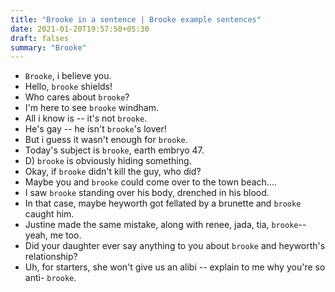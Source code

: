 ```yaml
---
title: "Brooke in a sentence | Brooke example sentences"
date: 2021-01-20T19:57:50+05:30
draft: falses
summary: "Brooke"
---
```

- `Brooke`, i believe you.
- Hello, `brooke` shields!
- Who cares about `brooke`?
- I'm here to see `brooke` windham.
- All i know is -- it's not `brooke`.
- He's gay -- he isn't `brooke`'s lover!
- But i guess it wasn't enough for `brooke`.
- Today's subject is `brooke`, earth embryo 47.
- D) `brooke` is obviously hiding something.
- Okay, if `brooke` didn't kill the guy, who did?
- Maybe you and `brooke` could come over to the town beach....
- I saw `brooke` standing over his body, drenched in his blood.
- In that case, maybe heyworth got fellated by a brunette and `brooke` caught him.
- Justine made the same mistake, along with renee, jada, tia, `brooke`-- yeah, me too.
- Did your daughter ever say anything to you about `brooke` and heyworth's relationship?
- Uh, for starters, she won't give us an alibi -- explain to me why you're so anti- `brooke`.
                 
